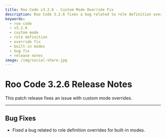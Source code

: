 ```yaml
---
title: Roo Code v3.2.6 - Custom Mode Override Fix
description: Roo Code 3.2.6 fixes a bug related to role definition overrides for built-in modes, ensuring proper custom mode functionality.
keywords:
  - roo code
  - v3.2.6
  - custom mode
  - role definition
  - override fix
  - built-in modes
  - bug fix
  - release notes
image: /img/social-share.jpg
---
```


# Roo Code 3.2.6 Release Notes

This patch release fixes an issue with custom mode overrides.

---

## Bug Fixes

*   Fixed a bug related to role definition overrides for built-in modes.